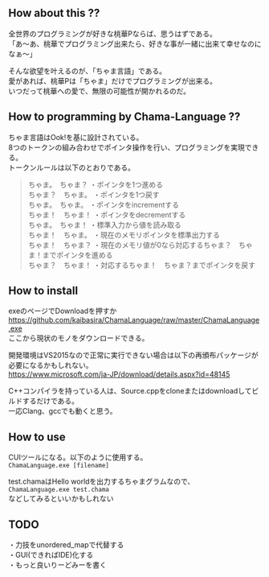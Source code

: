 ## How about this ??
  
全世界のプログラミングが好きな桃華Pならば、思うはずである。  
「あ～あ、桃華でプログラミング出来たら、好きな事が一緒に出来て幸せなのになぁ～」  
  
そんな欲望を叶えるのが、「ちゃま言語」である。  
愛があれば、桃華Pは「ちゃま」だけでプログラミングが出来る。  
いつだって桃華への愛で、無限の可能性が開かれるのだ。  
  
## How to programming by Chama-Language ??
  
ちゃま言語はOok!を基に設計されている。  
8つのトークンの組み合わせでポインタ操作を行い、プログラミングを実現できる。  
トークンルールは以下のとおりである。  
  
>ちゃま。　ちゃま？	・ポインタを1つ進める  
>ちゃま？　ちゃま。	・ポインタを1つ戻す  
>ちゃま。　ちゃま。	・ポインタをincrementする  
>ちゃま！　ちゃま！	・ポインタをdecrementする  
>ちゃま。　ちゃま！	・標準入力から値を読み取る  
>ちゃま！　ちゃま。	・現在のメモリポインタを標準出力する  
>ちゃま！　ちゃま？	・現在のメモリ値が0なら対応するちゃま？　ちゃま！までポインタを進める  
>ちゃま？　ちゃま！	・対応するちゃま！　ちゃま？までポインタを戻す  
  
## How to install
  
exeのページでDownloadを押すか  
https://github.com/kaibasira/ChamaLanguage/raw/master/ChamaLanguage.exe  
ここから現状のモノをダウンロードできる。  
  
開発環境はVS2015なので正常に実行できない場合は以下の再頒布パッケージが必要になるかもしれない。  
https://www.microsoft.com/ja-JP/download/details.aspx?id=48145  
  
C++コンパイラを持っている人は、Source.cppをcloneまたはdownloadしてビルドするだけである。  
一応Clang、gccでも動くと思う。  
  
## How to use
  
CUIツールになる。以下のように使用する。  
`ChamaLanguage.exe [filename]`  
  
test.chamaはHello worldを出力するちゃまグラムなので、  
`ChamaLanguage.exe test.chama`  
などしてみるといいかもしれない  
  
## TODO
・力技をunordered_mapで代替する  
・GUI(できればIDE)化する  
・もっと良いりーどみーを書く  

